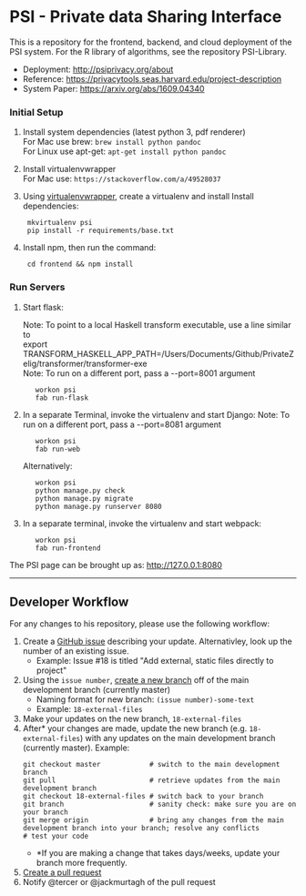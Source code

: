 # PSI - Private data Sharing Interface

This is a repository for the frontend, backend, and cloud deployment of the PSI system.  For the R library of algorithms, see the repository PSI-Library.

- Deployment: http://psiprivacy.org/about
- Reference: https://privacytools.seas.harvard.edu/project-description
- System Paper: https://arxiv.org/abs/1609.04340


### Initial Setup
1. Install system dependencies (latest python 3, pdf renderer)  
       For Mac use brew: `brew install python pandoc`  
       For Linux use apt-get: `apt-get install python pandoc`

2. Install virtualenvwrapper   
        For Mac use: `https://stackoverflow.com/a/49528037`

3. Using [virtualenvwrapper](https://virtualenvwrapper.readthedocs.io/en/latest/), create a virtualenv and install Install dependencies:
   
        mkvirtualenv psi
        pip install -r requirements/base.txt

4. Install npm, then run the command:
        
        cd frontend && npm install

### Run Servers
1. Start flask:

      Note: To point to a local Haskell transform executable, use a line similar to  
      export TRANSFORM_HASKELL_APP_PATH=/Users/Documents/Github/PrivateZelig/transformer/transformer-exe  
      Note: To run on a different port, pass a --port=8001 argument
      
          workon psi 
          fab run-flask


2. In a separate Terminal, invoke the virtualenv and start Django:
      Note: To run on a different port, pass a --port=8081 argument

          workon psi
          fab run-web

      Alternatively:

          workon psi
          python manage.py check
          python manage.py migrate
          python manage.py runserver 8080

3. In a separate terminal, invoke the virtualenv and start webpack:

          workon psi
          fab run-frontend

The PSI page can be brought up as:
http://127.0.0.1:8080

---

## Developer Workflow

For any changes to his repository, please use the following workflow:

1. Create a [GitHub issue](https://github.com/TwoRavens/PSI/issues) describing your update.  Alternativley, look up the number of an existing issue.
    - Example: Issue #18 is titled "Add external, static files directly to project"
2. Using the `issue number`, [create a new branch](https://help.github.com/articles/creating-and-deleting-branches-within-your-repository/) off of the main development branch (currently master)
    - Naming format for new branch: `(issue number)-some-text`
    - Example: `18-external-files`
3. Make your updates on the new branch, `18-external-files`
4. After* your changes are made, update the new branch (e.g. `18-external-files`) with any updates on the main development branch (currently master).  Example:
    ```
    git checkout master            # switch to the main development branch
    git pull                       # retrieve updates from the main development branch
    git checkout 18-external-files # switch back to your branch
    git branch                     # sanity check: make sure you are on your branch
    git merge origin               # bring any changes from the main development branch into your branch; resolve any conflicts
    # test your code
    ```
    - *If you are making a change that takes days/weeks, update your branch more frequently.
5. [Create a pull request](https://help.github.com/articles/creating-a-pull-request/#creating-the-pull-request)
6. Notify @tercer or @jackmurtagh of the pull request
